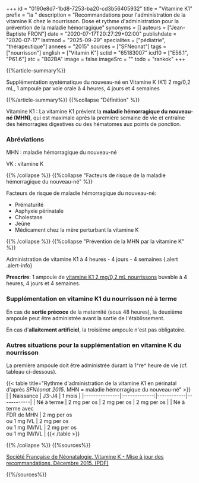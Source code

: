 +++
id = "0190e8d7-1bd8-7253-ba20-cd3b56405932"
title = "Vitamine K1"
prefix = "la "
description = "Recommandations pour l'administration de la vitamine K chez le nourrisson. Dose et rythme d'administration pour la prévention de la maladie hémorragique"
synonyms = []
auteurs = ["Jean-Baptiste FRON"]
date = "2020-07-17T20:27:29+02:00"
publishdate = "2020-07-17"
lastmod = "2025-09-29"
specialites = ["pédiatrie", "thérapeutique"]
annees = "2015"
sources = ["SFNeonat"]
tags = ["nourrisson"]
english = ["Vitamin K"]
sctid = "65183007"
icd10 = ["E56.1", "P61.6"]
atc = "B02BA"
image = false
imageSrc = ""
todo = "rankok"
+++

{{%article-summary%}}

Supplémentation systématique du nouveau-né en Vitamine K (K1) 2 mg/0,2 mL, 1 ampoule par voie orale à 4 heures, 4 jours et 4 semaines

{{%/article-summary%}}
{{%collapse "Définition" %}}

Vitamine K1
: La vitamine K1 prévient la **maladie hémorragique du nouveau-né (MHN)**, qui est maximale après la première semaine de vie et entraîne des hémorragies digestives ou des hématomes aux points de ponction.

### Abréviations

MHN
: maladie hémorragique du nouveau-né

VK
: vitamine K

{{% /collapse %}}
{{%collapse "Facteurs de risque de la maladie hémorragique du nouveau-né" %}}

Facteurs de risque de maladie hémorragique du nouveau-né:

- Prématurité
- Asphyxie périnatale
- Cholestase
- Jeûne
- Médicament chez la mère perturbant la vitamine K

{{% /collapse %}}
{{%collapse "Prévention de la MHN par la vitamine K" %}}

Administration de vitamine K1 à 4 heures - 4 jours - 4 semaines
{.alert .alert-info}

**Prescrire**: 1 ampoule de [vitamine K1 2 mg/0,2 mL nourrissons](https://bdpm.ansm.sante.fr/medicament/64337140/extrait#tab-rcp) buvable à 4 heures, 4 jours et 4 semaines.

### Supplémentation en vitamine K1 du nourrisson né à terme

En cas de **sortie précoce** de la maternité (sous 48 heures), la deuxième ampoule peut être administrée avant la sortie de l'établissement.

En cas d'**allaitement artificiel**, la troisième ampoule n'est pas obligatoire.

### Autres situations pour la supplémentation en vitamine K du nourrisson

La première ampoule doit être administrée durant la 1^re^ heure de vie (cf. tableau ci-dessous).

{{< table title="Rythme d'administration de la vitamine K1 en périnatal d'après *SFNéonat 2015*. MHN = maladie hémorragique du nouveau-né" >}}
|               | Naissance     | J3-J4      | 1 mois     |
|---------------|:-------------:|------------|------------|
| Né à terme    | 2 mg per os    | 2 mg per os | 2 mg per os |
| Né à terme avec<br> FDR de MHN | 2 mg per os<br>ou 1 mg IVL | 2 mg per os<br>ou 1 mg IM/IVL | 2 mg per os<br>ou 1 mg IM/IVL |
{{< /table >}}

{{% /collapse %}}
{{%sources%}}

[Société Française de Néonatalogie. Vitamine K - Mise à jour des recommandations. Décembre 2015. (PDF)](https://afpa.org/content/uploads/2017/07/4_-7_sfn_recommandations_vitamine_k_maj_2015.pdf)

{{%/sources%}}
